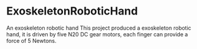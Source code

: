 # ExoskeletonRoboticHand
An exoskeleton robotic hand
This project produced a exoskeleton robotic hand, it is driven by five N20 DC gear motors, each finger can provide a force of 5 Newtons.
